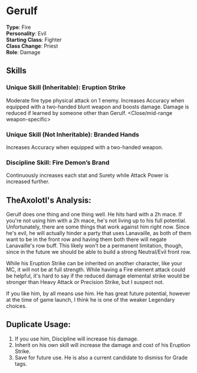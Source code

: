 # Gerulf

**Type**: Fire  
**Personality**: Evil  
**Starting Class**: Fighter  
**Class Change**: Priest  
**Role**: Damage

## Skills

### Unique Skill (Inheritable): Eruption Strike

Moderate fire type physical attack on 1 enemy. Increases Accuracy when equipped with a two-handed blunt weapon and boosts damage. Damage is reduced if learned by someone other than Gerulf. \<Close/mid-range weapon-specific\>

### Unique Skill (Not Inheritable): Branded Hands

Increases Accuracy when equipped with a two-handed weapon.

### Discipline Skill: Fire Demon’s Brand

Continuously increases each stat and Surety while Attack Power is increased further.

## TheAxolotl's Analysis:

Gerulf does one thing and one thing well. He hits hard with a 2h mace. If you're not using him with a 2h mace, he's not living up to his full potential. Unfortunately, there are some things that work against him right now. Since he's evil, he will actually hinder a party that uses Lanavaille, as both of them want to be in the front row and having them both there will negate Lanavaille's row buff. This likely won't be a permanent limitation, though, since in the future we should be able to build a strong Neutral/Evil front row.

While his Eruption Strike can be inherited on another character, like your MC, it will not be at full strength. While having a Fire element attack could be helpful, it's hard to say if the reduced damage elemental strike would be stronger than Heavy Attack or Precision Strike, but I suspect not.

If you like him, by all means use him. He has great future potential, however at the time of game launch, I think he is one of the weaker Legendary choices.

## Duplicate Usage:

1. If you use him, Discipline will increase his damage.
2. Inherit on his own skill will increase the damage and cost of his Eruption Strike.
3. Save for future use. He is also a current candidate to dismiss for Grade tags.